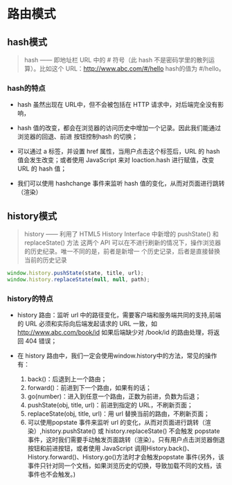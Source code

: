 # 路由模式

## hash模式
> hash —— 即地址栏 URL 中的 # 符号（此 hash 不是密码学里的散列运算）。比如这个 URL：http://www.abc.com/#/hello   hash的值为 #/hello。

### hash的特点

- hash 虽然出现在 URL中，但不会被包括在 HTTP 请求中，对后端完全没有影响，

- hash 值的改变，都会在浏览器的访问历史中增加一个记录。因此我们能通过浏览器的回退、前进  按钮控制hash 的切换；

- 可以通过 a 标签，并设置 href 属性，当用户点击这个标签后，URL 的 hash 值会发生改变；或者使用 JavaScript 来对 loaction.hash 进行赋值，改变 URL 的 hash 值；

- 我们可以使用 hashchange 事件来监听 hash 值的变化，从而对页面进行跳转（渲染）






## history模式
>history —— 利用了 HTML5 History Interface 中新增的 pushState() 和 replaceState() 方法
这两个 API 可以在不进行刷新的情况下，操作浏览器的历史纪录。唯一不同的是，前者是新增一 
个历史记录，后者是直接替换当前的历史记录

```js
window.history.pushState(state, title, url);
window.history.replaceState(null, null, path);
```

### history的特点

- history 路由：监听 url 中的路径变化，需要客户端和服务端共同的支持,前端的 URL 必须和实际向后端发起请求的 URL 一致，如 http://www.abc.com/book/id 如果后端缺少对 /book/id 的路由处理，将返回 404 错误；

- 在 history 路由中，我们一定会使用window.history中的方法，常见的操作有：

  1. back()：后退到上一个路由；
  2. forward()：前进到下一个路由，如果有的话；
  3. go(number)：进入到任意一个路由，正数为前进，负数为后退；
  4. pushState(obj, title, url)：前进到指定的 URL，不刷新页面；
  5. replaceState(obj, title, url)：用 url 替换当前的路由，不刷新页面；
  6. 可以使用popstate 事件来监听 url 的变化，从而对页面进行跳转（渲染）,history.pushState() 或 history.replaceState() 不会触发 popstate 事件，这时我们需要手动触发页面跳转（渲染）。只有用户点击浏览器倒退按钮和前进按钮，或者使用 JavaScript 调用History.back()、History.forward()、History.go()方法时才会触发popstate 事件(另外，该事件只针对同一个文档，如果浏览历史的切换，导致加载不同的文档，该事件也不会触发。)




